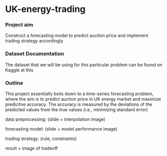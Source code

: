 # UK-energy-trading
### Project aim
Construct a forecasting model to predict auction price and implement trading strategy accordingly

### Dataset Documentation
The dataset that we will be using for this particular problem can be found on Kaggle at this

### Outline
This project essentially boils down to a time-series forecasting problem, where the aim is to predict auction price in UK energy market and maximize predicitve accuracy. The accuracy is measured by the deviations of the predicted values from the true values (i.e., minimizing standard error)

data preprocessing: (slide + interpolation image)

forecasting model: (slide + model performance image)

trading strategy: (rule, constraints)

result + image of tradeoff
